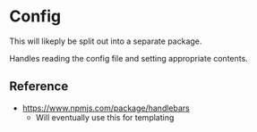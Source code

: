 # Config

This will likeply be split out into a separate package.

Handles reading the config file and setting appropriate contents.

## Reference
- https://www.npmjs.com/package/handlebars
  - Will eventually use this for templating

